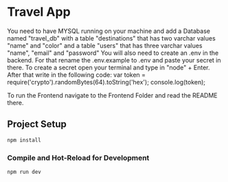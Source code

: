 # Travel App

You need to have MYSQL running on your machine and add a Database named "travel_db" with a table "destinations" that has two varchar values "name" and "color" and a table "users" that has three varchar values "name", "email" and "password"
You will also need to create an .env in the backend. For that rename the .env.example to .env and paste your secret in there. To create a secret open your terminal and type in "node" + Enter. After that write in the following code:
var token = require('crypto').randomBytes(64).toString('hex'); console.log(token);

To run the Frontend navigate to the Frontend Folder and read the README there.

## Project Setup

```sh
npm install
```

### Compile and Hot-Reload for Development

```sh
npm run dev
```
